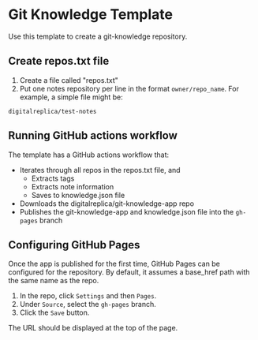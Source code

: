 # Git Knowledge Template

Use this template to create a git-knowledge repository.

## Create repos.txt file
1) Create a file called "repos.txt"
2) Put one notes repository per line in the format ```owner/repo_name```. For example, a simple file might be:

```
digitalreplica/test-notes
```

## Running GitHub actions workflow
The template has a GitHub actions workflow that:
* Iterates through all repos in the repos.txt file, and
  * Extracts tags
  * Extracts note information
  * Saves to knowledge.json file
* Downloads the digitalreplica/git-knowledge-app repo
* Publishes the git-knowledge-app and knowledge.json file into the ```gh-pages``` branch

## Configuring GitHub Pages
Once the app is published for the first time, GitHub Pages can be configured for the repository. By default, it assumes a base_href path with the same name as the repo.

1) In the repo, click ```Settings``` and then ```Pages```.
2) Under ```Source```, select the ```gh-pages``` branch.
3) Click the ```Save``` button.

The URL should be displayed at the top of the page.
